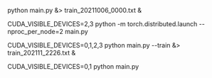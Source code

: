 python main.py &> train_20211006_0000.txt &



CUDA_VISIBLE_DEVICES=2,3 python -m torch.distributed.launch --nproc_per_node=2 main.py



CUDA_VISIBLE_DEVICES=0,1,2,3 python main.py --train &> train_202111_2226.txt &



CUDA_VISIBLE_DEVICES=0,1 python main.py